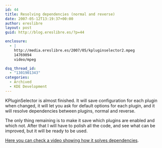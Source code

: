 ```yaml
---
id: 44
title: Resolving dependencies (normal and reverse)
date: 2007-05-12T13:19:37+00:00
author: ereslibre
layout: post
guid: http://blog.ereslibre.es/?p=44

enclosure:
  - |
    http://media.ereslibre.es/2007/05/kpluginselector2.mpeg
    14769094
    video/mpeg

dsq_thread_id:
  - "1301901343"
categories:
  - Archived
  - KDE Development
---
```

KPluginSelector is almost finished. It will save configuration for each plugin when changed, it will let you ask for default options for each plugin, and it will resolve dependencies between plugins, normal and reverse.

The only thing remaining is to make it save which plugins are enabled and which not. After that I will have to polish all the code, and see what can be improved, but it will be ready to be used.

<a href="http://media.ereslibre.es/2007/05/kpluginselector2.mpeg" target="_blank">Here you can check a video showing how it solves dependencies</a>.
